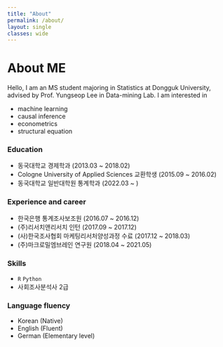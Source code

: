 ```yaml
---
title: "About"
permalink: /about/
layout: single
classes: wide
---
```


# About ME
Hello, I am an MS student majoring in Statistics at Dongguk University,
advised by Prof. Yungseop Lee in Data-mining Lab. I am interested in
- machine learning
- causal inference
- econometrics
- structural equation

### Education 
- 동국대학교 경제학과 (2013.03 ~ 2018.02)
- Cologne University of Applied Sciences 교환학생 (2015.09 ~ 2016.02)
- 동국대학교 일반대학원 통계학과 (2022.03 ~ )

### Experience and career 
- 한국은행 통계조사보조원 (2016.07 ~ 2016.12)
- (주)리서치앤리서치 인턴 (2017.09 ~ 2017.12)
- (사)한국조사협회 마케팅리서처양성과정 수료 (2017.12 ~ 2018.03)
- (주)마크로밀엠브레인 연구원 (2018.04 ~ 2021.05)

### Skills
- <code>R</code> <code>Python</code>
- 사회조사분석사 2급

### Language fluency
- Korean (Native)
- English (Fluent)
- German (Elementary level)




<!--
hello 위에 사진 추가
기타 내용들 계속 추가
### Courses
### Teaching
-->
